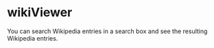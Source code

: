 # wikiViewer
You can search Wikipedia entries in a search box and see the resulting Wikipedia entries.
